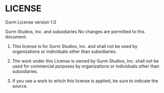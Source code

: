 # LICENSE

Gurm License
version 1.0

Gurm Studios, Inc. and subsidiaries
No changes are permitted to this document.


1. This license is for Gurm Studios, Inc. and shall not be used by organizations or individuals other than subsidiaries.

2. The work under this License is owned by Gurm Studios, Inc. shall not be used for commercial purposes by organizations or individuals other than subsidiaries.

3. If you use a work to which this license is applied, be sure to indicate the source.
